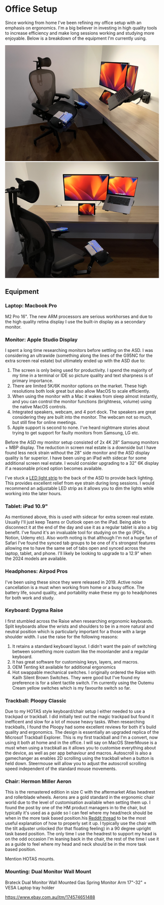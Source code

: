 # Office Setup

Since working from home I've been refining my office setup with an emphasis on ergonomics. I'm a big believer in investing in high quality tools to increase efficiency and make long sessions working and studying more enjoyable. Below is a breakdown of the equipment I'm currently using.

![Office Setup 1](../assets/images/office-setup1.jpg)
![Office Setup 2](../assets/images/office-setup2.jpg)

## Equipment

### Laptop: Macbook Pro

M2 Pro 16". The new ARM processors are serious workhorses and due to the high quality retina display I use the built-in display as a secondary monitor.

### Monitor: Apple Studio Display

I spent a long time researching monitors before settling on the ASD. I was considering an ultrawide (something along the lines of the G95NC for the extra screen real estate) but ultimately ended up with the ASD due to:

1. The screen is only being used for productivity. I spend the majority of my time in a terminal or IDE so picture quality and text sharpness is of primary importance.
2. There are limited 5K/6K monitor options on the market. These high resolutions both look great but also allow MacOS to scale efficiently.
3. When using the monitor with a Mac it wakes from sleep almost instantly, and you can control the monitor functions (brightness, volume) using the native MacOS controls.
4. Integrated speakers, webcam, and 4 port dock. The speakers are great considering they are built into the monitor. The webcam not so much, but still fine for online meetings.
5. Apple support is second to none. I've heard nightmare stories about trying to get support for faulty monitors from Samsung, LG etc.

Before the ASD my monitor setup consisted of 2x 4K 28" Samsung monitors + MBP display. The reduction in screen real estate is a downside but I have found less neck strain without the 28" side monitor and the ASD display quality is far superior. I have been using an iPad with sidecar for some additional screen real estate. I would consider upgrading to a 32" 6K display if a reasonable priced option becomes available. 

I've stuck a [LED light strip](https://www.amazon.com.au/PAUTIX-Dimmable-Backlight-Flexible-Lighting/dp/B0B1J57XS9?th=1) to the back of the ASD to provide back lighting. This provides excellent relief from eye strain during long sessions. I would recommend an adjustable LED strip as it allows you to dim the lights while working into the later hours.


### Tablet: iPad 10.9"

As mentioned above, this is used with sidecar for extra screen real estate. Usually I'll just keep Teams or Outlook open on the iPad. Being able to disconnect it at the end of the day and use it as a regular tablet is also a big benefit. I've found it's an invaluable tool for studying on the go (PDFs, Notion, Udemy etc). Also worth noting is that although I'm not a huge fan of Safari I've found the synced tab groups to be one of it's strongest features allowing me to have the same set of tabs open and synced across the laptop, tablet, and phone. I'll likely be looking to upgrade to a 12.9" when the 2024 models are available.

### Headphones: Airpod Pros

I've been using these since they were released in 2019. Active noise cancellation is a must when working from home or a busy office. The battery life, sound quality, and portability make these my go to headphones for both work and study.

### Keyboard: Dygma Raise

I first stumbled across the Raise when researching ergonomic keyboards. Split keyboards allow the wrists and shoulders to be in a more natural and neutral position which is particularly important for a those with a large shoulder width. I use the raise for the following reasons:
   1. It retains a standard keyboard layout. I didn't want the pain of switching between something more custom like the moonlander and a regular keyboard.
   2. It has great software for customising keys, layers, and macros.
   3. OEM Tenting kit available for additional ergonomics
   4. Hot swappable mechanical switches. I originally ordered the Raise with Kailh Silent Brown Switches. They were good but I've found my preference is for a silent tactile switch. I'm currently using the Outemu Cream yellow switches which is my favourite switch so far.

### Trackball: Ploopy Classic

Due to my HOTAS style keyboard/chair setup I either needed to use a trackpad or trackball. I did initially test out the magic trackpad but found it inefficent and slow for a lot of mouse heavy tasks. When researching trackballs, I found the Ploopy had some excellent reviews for both it's build quality and ergonomics. The design is essentially an upgraded replica of the Microsof Trackball Explorer. This is my first trackball and I'm a convert, now using it both at home and in the office. I will say on MacOS SteerMouse is a must when using a tracbkall as it allows you to customise everything about the device, as well as per app behaviour and macros. Autoscroll is also a gamechanger as enables 2D scrolling using the trackball when a button is held down. Steermouse will allow you to adjust the autoscroll scrolling speed independent of the standard mouse movements.


### Chair: Hermon Miller Aeron

This is the remastered edition in size C with the aftermarket Atlas headrest and rollerblade wheels. Aerons are a gold standard in the ergonomic chair world due to the level of customisation available when setting them up. I found the post by one of the HM product managers in to the chair, but typically it's used as a guide so I can feel where my head/neck should be when in the more task based position.his [Reddit thread](https://www.reddit.com/r/Ergonomics/comments/q6xmju/ive_been_having_a_lot_of_neck_and_back_pain_im/) to be the most useful explanation of how to properly set it up. I typically use the chair with the tilt adjuster unlocked (for that floating feeling) in a 90 degree upright task based position. The only time I use the headrest to support my head is on the odd occasion I'm leaning back in the chair, the rest of the time I use it as a guide to feel where my head and neck should be in the more task based position.

Mention HOTAS mounts.

### Mounting: Dual Monitor Wall Mount

Brateck Dual Monitor Wall Mounted Gas Spring Monitor Arm 17"-32" + VESA Laptop tray holder 

https://www.ebay.com.au/itm/174574651488
